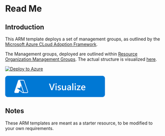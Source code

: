 # Read Me

## Introduction

This ARM template deploys a set of management groups, as outlined by the [Microsoft Azure CLoud Adoption Framework](https://learn.microsoft.com/en-us/azure/cloud-adoption-framework/).

The Management groups, deployed are outlined within [Resource Organization Management Groups](https://learn.microsoft.com/en-us/azure/cloud-adoption-framework/ready/landing-zone/design-area/resource-org-management-groups).  The actual structure is visualized [here](https://learn.microsoft.com/en-us/azure/cloud-adoption-framework/ready/landing-zone/design-area/media/sub-org.png).

[![Deploy to Azure](https://aka.ms/deploytoazurebutton)](https://portal.azure.com/#create/Microsoft.Template/uri/https%3A%2F%2Fraw.githubusercontent.com%2Fdrewkg%2FAzure%2Ffeature%2FManagementGroups%2FARM%2FResource%2FManagementGroups%2FazureDeploy.json)

[![Visualize](https://raw.githubusercontent.com/Azure/azure-quickstart-templates/master/1-CONTRIBUTION-GUIDE/images/visualizebutton.svg?sanitize=true)](http://armviz.io/#/?load=https%3A%2F%2Fraw.githubusercontent.com%2Fdrewkg%2FAzure%2Fmain%2FARM%2FResource%2FManagementGroups%2FazureDeploy.json)

## Notes

These ARM templates are meant as a starter resource, to be modified to your own requirements.

